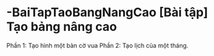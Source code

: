 # -BaiTapTaoBangNangCao [Bài tập] Tạo bảng nâng cao
Phần 1: Tạo hình một bàn cờ vua
Phần 2: Tạo lịch của một tháng.
